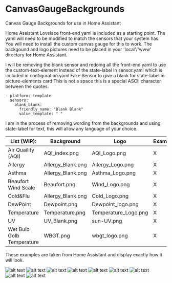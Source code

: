 # CanvasGaugeBackgrounds
Canvas Gauge Backgrounds for use in Home Assistant

Home Assistant Lovelace front-end yaml is included as a starting point.
The yaml will need to be modified to match the sensors that your system has.
You will need to install the custom canvas gauge for this to work.
The backgound and logo pictures need to be placed in your 'local'/'www' directory for Home Assistant.

I will be removing the blank sensor and redoing all the front-end yaml to use the custom-text-element instead of the state-label
In sensor.yaml which is included in configuration.yaml
Fake Sensor to give a blank for state-label in picture-elements card
This is not a space this is a special ASCII character between the quotes.
```
- platform: template
  sensors:
    blank_blank:
      friendly_name: "Blank Blank"
      value_template: " "
```

I am in the process of removing wording from the backgrounds and using state-label for text, this will allow any language of your choice.

| List (WIP):   | Background   | Logo   | Example   |
| --- | --- | --- | --- |
| Air Quaility (AQI)   | AQI_index.png   | AQI_Logo.png   | X    |
| Allergy   | Allergy_Blank.png   | Allergy_Logo.png   | X   |
| Asthma   | Allergy_Blank.png   | Asthma_Logo.png   | X   |
| Beaufort Wind Scale   | Beaufort.png   | Wind_Logo.png   | X   |
| Cold&Flu   | Allergy_Blank.png   | Cold_Logo.png   | X   |
| DewPoint   | Dewpoint.png   | Dewpoint_logo.png   | X   |
| Temperature   | Temperature.png   | Temperature_Logo.png   | X   |
| UV   | UV_Blank.png   | sun-UV.png   | X   |
| Wet Bulb Golb Temperature   | WBGT.png   | wbgt_logo.png   | X   |

These examples are taken from Home Assistant and display exactly how it will look.

![alt text](https://github.com/GlennGoddard/CanvasGaugeBackgrounds/blob/main/AQI/Example_AQI.jpg?raw=true)
![alt text](https://github.com/GlennGoddard/CanvasGaugeBackgrounds/blob/main/Allergy/Example_Allergy.jpg?raw=true)
![alt text](https://github.com/GlennGoddard/CanvasGaugeBackgrounds/blob/main/Asthma/Example_Asthma.jpg?raw=true)
![alt text](https://github.com/GlennGoddard/CanvasGaugeBackgrounds/blob/main/Beaufort/Example_Beaufort.jpg?raw=true)
![alt text](https://github.com/GlennGoddard/CanvasGaugeBackgrounds/blob/main/Cold_Flu/Example_Cold.jpg?raw=true)
![alt text](https://github.com/GlennGoddard/CanvasGaugeBackgrounds/blob/main/DewPoint/Example_DewPoint.jpg?raw=true)
![alt text](https://github.com/GlennGoddard/CanvasGaugeBackgrounds/blob/main/Temperature/Example_Temperature.jpg?raw=true)
![alt text](https://github.com/GlennGoddard/CanvasGaugeBackgrounds/blob/main/UV/Example_UV.jpg?raw=true)
![alt text](https://github.com/GlennGoddard/CanvasGaugeBackgrounds/blob/main/WBGT/Example_WBGT.jpg?raw=true)
